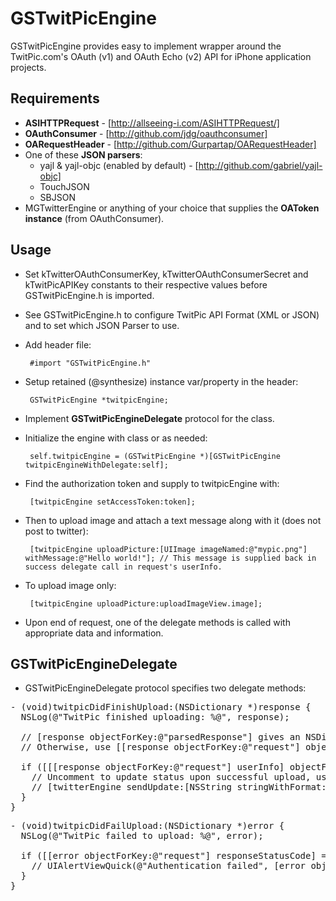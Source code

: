 
GSTwitPicEngine
=============

GSTwitPicEngine provides easy to implement wrapper around the TwitPic.com's OAuth (v1) and OAuth Echo (v2) API for iPhone application projects.

Requirements
------------

 * **ASIHTTPRequest** - [http://allseeing-i.com/ASIHTTPRequest/] 
 * **OAuthConsumer** - [http://github.com/jdg/oauthconsumer]
 * **OARequestHeader** - [http://github.com/Gurpartap/OARequestHeader]
 * One of these **JSON parsers**:
   - yajl & yajl-objc (enabled by default) - [http://github.com/gabriel/yajl-objc]
   - TouchJSON
   - SBJSON
 * MGTwitterEngine or anything of your choice that supplies the **OAToken instance** (from OAuthConsumer).

Usage
-----

 * Set kTwitterOAuthConsumerKey, kTwitterOAuthConsumerSecret and kTwitPicAPIKey constants to their respective values before GSTwitPicEngine.h is imported.
 * See GSTwitPicEngine.h to configure TwitPic API Format (XML or JSON) and to set which JSON Parser to use.
 * Add header file:

        #import "GSTwitPicEngine.h"
 * Setup retained (@synthesize) instance var/property in the header:

        GSTwitPicEngine *twitpicEngine;
 * Implement **GSTwitPicEngineDelegate** protocol for the class.
 * Initialize the engine with class or as needed:

        self.twitpicEngine = (GSTwitPicEngine *)[GSTwitPicEngine twitpicEngineWithDelegate:self];
 * Find the authorization token and supply to twitpicEngine with:

        [twitpicEngine setAccessToken:token];
 * Then to upload image and attach a text message along with it (does not post to twitter):

        [twitpicEngine uploadPicture:[UIImage imageNamed:@"mypic.png"]  withMessage:@"Hello world!"]; // This message is supplied back in success delegate call in request's userInfo.
 * To upload image only:

        [twitpicEngine uploadPicture:uploadImageView.image];
* Upon end of request, one of the delegate methods is called with appropriate data and information.

GSTwitPicEngineDelegate
--------------------------------------

 * GSTwitPicEngineDelegate protocol specifies two delegate methods:

<pre>- (void)twitpicDidFinishUpload:(NSDictionary *)response {
  NSLog(@"TwitPic finished uploading: %@", response);

  // [response objectForKey:@"parsedResponse"] gives an NSDictionary of the response one of the parsing libraries was available.
  // Otherwise, use [[response objectForKey:@"request"] objectForKey:@"responseString"] to parse yourself.

  if ([[[response objectForKey:@"request"] userInfo] objectForKey:@"message"] > 0 && [[response objectForKey:@"parsedResponse"] count] > 0) {
    // Uncomment to update status upon successful upload, using MGTwitterEngine's instance.
    // [twitterEngine sendUpdate:[NSString stringWithFormat:@"%@ %@", [[[response objectForKey:@"request"] userInfo] objectForKey:@"message"], [[response objectForKey:@"parsedResponse"] objectForKey:@"url"]]];
  }
}</pre>

<pre>- (void)twitpicDidFailUpload:(NSDictionary *)error {
  NSLog(@"TwitPic failed to upload: %@", error);
  
  if ([[error objectForKey:@"request"] responseStatusCode] == 401) {
    // UIAlertViewQuick(@"Authentication failed", [error objectForKey:@"errorDescription"], @"OK");
  }
}
</pre>

[http://allseeing-i.com/ASIHTTPRequest/]: http://allseeing-i.com/ASIHTTPRequest/
[http://github.com/jdg/oauthconsumer]: http://github.com/jdg/oauthconsumer
[http://github.com/Gurpartap/OARequestHeader]: http://github.com/Gurpartap/OARequestHeader
[http://github.com/gabriel/yajl-objc]: http://github.com/gabriel/yajl-objc
